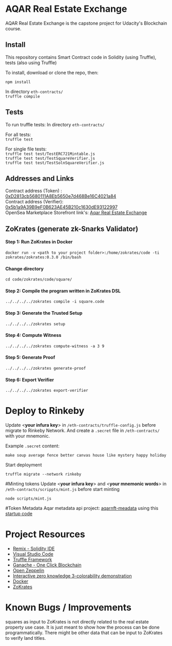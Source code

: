 # AQAR Real Estate Exchange

AQAR Real Estate Exchange is the capstone project for Udacity's Blockchain course. 

## Install

This repository contains Smart Contract code in Solidity (using Truffle), tests (also using Truffle)

To install, download or clone the repo, then:

`npm install`

In directory `eth-contracts/`  
`truffle compile`

## Tests
To run truffle tests:
In directory `eth-contracts/`

For all tests:    
`truffle test` 

For single file tests:  
`truffle test test/TestERC721Mintable.js`  
`truffle test test/TestSquareVerifier.js`  
`truffle test test/TestSolnSquareVerifier.js`  

## Addresses and Links 
Contract address (Token) : [0xD2813cb5680111A8Eb5650e7d468Be16C4021a84](https://rinkeby.etherscan.io/address/0xd2813cb5680111a8eb5650e7d468be16c4021a84)  
Contract address (Verifier): [0x5b1a9A39B9eF0B623AE45B210c1630dE93122997](https://rinkeby.etherscan.io/address/0x5b1a9A39B9eF0B623AE45B210c1630dE93122997)  
OpenSea Marketplace Storefront link's: [Aqar Real Estate Exchange](https://rinkeby.opensea.io/category/aqarrealestateexchangev2)

## ZoKrates (generate zk-Snarks Validator)
#### Step 1: Run ZoKrates in Docker
``` 
docker run -v <path to your project folder>:/home/zokrates/code -ti zokrates/zokrates:0.3.0 /bin/bash
```

#### Change directory
``` 
cd code/zokrates/code/square/
``` 

#### Step 2: Compile the program written in ZoKrates DSL
``` 
../../../../zokrates compile -i square.code
``` 

#### Step 3: Generate the Trusted Setup
``` 
../../../../zokrates setup
```

#### Step 4: Compute Witness
``` 
../../../../zokrates compute-witness -a 3 9
```

#### Step 5: Generate Proof
```
../../../../zokrates generate-proof
```

#### Step 6: Export Verifier
```  
../../../../zokrates export-verifier
```

# Deploy to Rinkeby
Update <**your infura key**> in 
`/eth-contracts/truffle-config.js` before migrate to Rinkeby Network. 
And create a `.secret` file in `/eth-contracts/` with your mnemonic.

Example `.secret` content:
```
make soup average fence better canvas house like mystery happy holiday
``` 
 
Start deployment
```
truffle migrate --network rinkeby
```

#Minting tokens
Update <**your infura key**> and <**your mnemonic words**> in 
`/eth-contracts/scrippts/mint.js` before start minting 
```
node scripts/mint.js
```

#Token Metadata
Aqar metadata api project: [aqarnft-meadata](https://github.com/khalidfsh/aqarnft-metadata)
using this [startup code](https://github.com/ProjectOpenSea/metadata-api-nodejs)
# Project Resources

* [Remix - Solidity IDE](https://remix.ethereum.org/)
* [Visual Studio Code](https://code.visualstudio.com/)
* [Truffle Framework](https://truffleframework.com/)
* [Ganache - One Click Blockchain](https://truffleframework.com/ganache)
* [Open Zeppelin ](https://openzeppelin.org/)
* [Interactive zero knowledge 3-colorability demonstration](http://web.mit.edu/~ezyang/Public/graph/svg.html)
* [Docker](https://docs.docker.com/install/)
* [ZoKrates](https://github.com/Zokrates/ZoKrates)

# Known Bugs / Improvements
squares as input to ZoKrates is not directly related to the real estate property use case. 
It is just meant to show how the process can be done programmatically. 
There might be other data that can be input to ZoKrates to verify land titles.